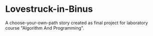 # Lovestruck-in-Binus
A choose-your-own-path story created as final project for laboratory course "Algorithm And Programming".
